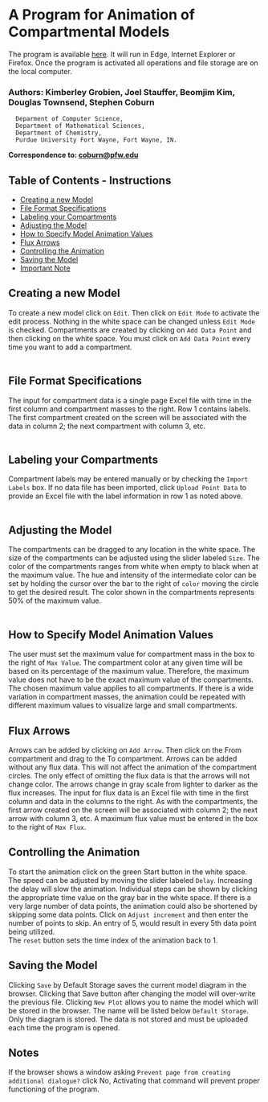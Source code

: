 # A Program for Animation of Compartmental Models

The program is available [here](https://staujd02.github.io/time_machine/).  It will run in Edge, Internet Explorer or Firefox.  Once the program is activated all operations and file storage are on the local computer.
<br>

### Authors: Kimberley Grobien, Joel Stauffer, Beomjim Kim, Douglas Townsend, Stephen Coburn

```
  Deparment of Computer Science,
  Department of Mathematical Sciences,
  Department of Chemistry, 
  Purdue University Fort Wayne, Fort Wayne, IN.  
```
**Correspondence to: coburn@pfw.edu**

## Table of Contents - Instructions

- [Creating a new Model](#creating-a-new-model)
- [File Format Specifications](#file-format-specifications)
- [Labeling your Compartments](#labeling-your-compartments)
- [Adjusting the Model](#adjusting-the-model)
- [How to Specify Model Animation Values](#how-to-specify-model-animation-values)
- [Flux Arrows](#flux-arrows)
- [Controlling the Animation](#controlling-the-animation)
- [Saving the Model](#saving-the-model)
- [Important Note](#notes)

## Creating a new Model
To create a new model click on `Edit`.  Then click on `Edit Mode` to activate the edit process.  Nothing in the white space can be changed unless `Edit Mode` is checked.  Compartments are created by clicking on `Add Data Point` and then clicking on the white space.  You must click on `Add Data Point` every time you want to add a compartment.  
<br>
## File Format Specifications
The input for compartment data is a single page Excel file with time in the first column and compartment masses to the right.  Row 1 contains labels.  The first compartment created on the screen will be associated with the data in column 2; the next compartment with column 3, etc.  
<br>
## Labeling your Compartments
Compartment labels may be entered manually or by checking the `Import Labels` box.  If no data file has been imported, click `Upload Point Data` to provide an Excel file with the label information in row 1 as noted above.  
<br>
## Adjusting the Model
The compartments can be dragged to any location in the white space.  The size of the compartments can be adjusted using the slider labeled `Size`.  The color of the compartments ranges from white when empty to black when at the maximum value.  The hue and intensity of the intermediate color can be set by holding the cursor over the bar to the right of `color` moving the circle to get the desired result.  The color shown in the compartments represents 50% of the maximum value.  
<br>
## How to Specify Model Animation Values
The user must set the maximum value for compartment mass in the box to the right of `Max Value`.  The compartment color at any given time will be based on its percentage of the maximum value.  Therefore, the maximum value does not have to be the exact maximum value of the compartments.  The chosen maximum value applies to all compartments.  If there is a wide variation in compartment masses, the animation could be repeated with different maximum values to visualize large and small compartments.
<br>
## Flux Arrows
Arrows can be added by clicking on `Add Arrow`.  Then click on the From compartment and drag to the To compartment.  Arrows can be added without any flux data.  This will not affect the animation of the compartment circles.  The only effect of omitting the flux data is that the arrows will not change color.  The arrows change in gray scale from lighter to darker as the flux increases.  The input for flux data is an Excel file with time in the first column and data in the columns to the right.  As with the compartments, the first arrow created on the screen will be associated with column 2; the next arrow with column 3, etc.  A maximum flux value must be entered in the box to the right of `Max Flux`.
<br>
## Controlling the Animation
To start the animation click on the green Start button in the white space.  The speed can be adjusted by moving the slider labeled `Delay`.  Increasing the delay will slow the animation.  Individual steps can be shown by clicking the appropriate time value on the gray bar in the white space.  If there is a very large number of data points, the animation could also be shortened by skipping some data points.  Click on `Adjust increment` and then enter the number of points to skip.  An entry of 5, would result in every 5th data point being utilized.  
The `reset` button sets the time index of the animation back to 1.
<br>
## Saving the Model
Clicking `Save` by Default Storage saves the current model diagram in the browser.  Clicking that Save button after changing the model will over-write the previous file.  Clicking `New Plot` allows you to name the model which will be stored in the browser.  The name will be listed below `Default Storage`.  Only the diagram is stored. The data is not stored and must be uploaded each time the program is opened.
<br>
## Notes
If the browser shows a window asking `Prevent page from creating additional dialogue?` click No,  Activating that command will prevent proper functioning of the program.
